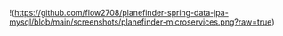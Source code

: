 !(https://github.com/flow2708/planefinder-spring-data-jpa-mysql/blob/main/screenshots/planefinder-microservices.png?raw=true)
